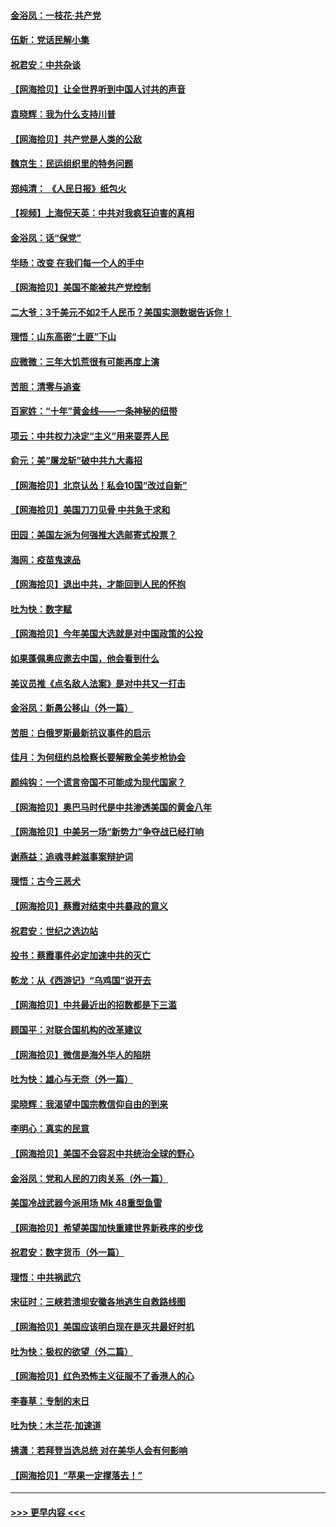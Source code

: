 #### [金浴凤：一枝花·共产党](../pages/nsc993/n12368757.md?t=08312251) 
#### [伍新：党话民解小集](../pages/nsc993/n12366907.md?t=08312251) 
#### [祝君安：中共杂谈](../pages/nsc993/n12366076.md?t=08312251) 
#### [【网海拾贝】让全世界听到中国人讨共的声音](../pages/nsc993/n12365569.md?t=08312251) 
#### [袁晓辉：我为什么支持川普](../pages/nsc993/n12362670.md?t=08312251) 
#### [【网海拾贝】共产党是人类的公敌](../pages/nsc993/n12363182.md?t=08312251) 
#### [魏京生：民运组织里的特务问题](../pages/nsc993/n12363010.md?t=08312251) 
#### [郑纯清： 《人民日报》纸包火](../pages/nsc993/n12362706.md?t=08312251) 
#### [【视频】上海倪天英：中共对我疯狂迫害的真相](../pages/nsc993/n12356341.md?t=08312251) 
#### [金浴凤：话“保党”](../pages/nsc993/n12361867.md?t=08312251) 
#### [华旸：改变 在我们每一个人的手中](../pages/nsc993/n12361774.md?t=08312251) 
#### [【网海拾贝】美国不能被共产党控制](../pages/nsc993/n12360271.md?t=08312251) 
#### [二大爷：3千美元不如2千人民币？美国实测数据告诉你！](../pages/nsc993/n12358563.md?t=08312251) 
#### [理悟：山东高密“土匪”下山](../pages/nsc993/n12358535.md?t=08312251) 
#### [应微微：三年大饥荒很有可能再度上演](../pages/nsc993/n12358523.md?t=08312251) 
#### [苦胆：清零与追查](../pages/nsc993/n12358501.md?t=08312251) 
#### [百家姓：“十年”黄金线——一条神秘的纽带](../pages/nsc993/n12358319.md?t=08312251) 
#### [项云：中共权力决定“主义”用来耍弄人民](../pages/nsc993/n12358172.md?t=08312251) 
#### [俞元：美“屠龙斩”破中共九大毒招](../pages/nsc993/n12357822.md?t=08312251) 
#### [【网海拾贝】北京认怂！私会10国“改过自新”](../pages/nsc993/n12357784.md?t=08312251) 
#### [【网海拾贝】美国刀刀见骨 中共急于求和](../pages/nsc993/n12355511.md?t=08312251) 
#### [田园：美国左派为何强推大选邮寄式投票？](../pages/nsc993/n12352963.md?t=08312251) 
#### [海网：疫苗鬼速品](../pages/nsc993/n12354438.md?t=08312251) 
#### [【网海拾贝】退出中共，才能回到人民的怀抱](../pages/nsc993/n12352634.md?t=08312251) 
#### [吐为快：数字赋](../pages/nsc993/n12352317.md?t=08312251) 
#### [【网海拾贝】今年美国大选就是对中国政策的公投](../pages/nsc993/n12350973.md?t=08312251) 
#### [如果蓬佩奥应邀去中国，他会看到什么](../pages/nsc993/n12350945.md?t=08312251) 
#### [美议员推《点名敌人法案》是对中共又一打击](../pages/nsc993/n12350765.md?t=08312251) 
#### [金浴凤：新愚公移山（外一篇）](../pages/nsc993/n12350253.md?t=08312251) 
#### [苦胆：白俄罗斯最新抗议事件的启示](../pages/nsc993/n12349989.md?t=08312251) 
#### [佳月：为何纽约总检察长要解散全美步枪协会](../pages/nsc993/n12349939.md?t=08312251) 
#### [颜纯钩：一个谎言帝国不可能成为现代国家？](../pages/nsc993/n12349898.md?t=08312251) 
#### [【网海拾贝】奥巴马时代是中共渗透美国的黄金八年](../pages/nsc993/n12349284.md?t=08312251) 
#### [【网海拾贝】中美另一场“新势力”争夺战已经打响](../pages/nsc993/n12346998.md?t=08312251) 
#### [谢燕益：追魂寻衅滋事案辩护词](../pages/nsc993/n12346892.md?t=08312251) 
#### [理悟：古今三恶犬](../pages/nsc993/n12345190.md?t=08312251) 
#### [【网海拾贝】蔡霞对结束中共暴政的意义](../pages/nsc993/n12344263.md?t=08312251) 
#### [祝君安：世纪之选边站](../pages/nsc993/n12342382.md?t=08312251) 
#### [投书：蔡霞事件必定加速中共的灭亡](../pages/nsc993/n12341881.md?t=08312251) 
#### [乾龙：从《西游记》“乌鸡国”说开去](../pages/nsc993/n12341690.md?t=08312251) 
#### [【网海拾贝】中共最近出的招数都是下三滥](../pages/nsc993/n12341593.md?t=08312251) 
#### [顾国平：对联合国机构的改革建议](../pages/nsc993/n12339928.md?t=08312251) 
#### [【网海拾贝】微信是海外华人的陷阱](../pages/nsc993/n12338868.md?t=08312251) 
#### [吐为快：雄心与无奈（外一篇）](../pages/nsc993/n12338132.md?t=08312251) 
#### [梁晓辉：我渴望中国宗教信仰自由的到来](../pages/nsc993/n12336657.md?t=08312251) 
#### [李明心：真实的民意](../pages/nsc993/n12336089.md?t=08312251) 
#### [【网海拾贝】美国不会容忍中共统治全球的野心](../pages/nsc993/n12336063.md?t=08312251) 
#### [金浴凤：党和人民的刀肉关系（外一篇）](../pages/nsc993/n12335834.md?t=08312251) 
#### [美国冷战武器今派用场 Mk 48重型鱼雷](../pages/nsc993/n12335354.md?t=08312251) 
#### [【网海拾贝】希望美国加快重建世界新秩序的步伐](../pages/nsc993/n12334224.md?t=08312251) 
#### [祝君安：数字货币（外一篇）](../pages/nsc993/n12334186.md?t=08312251) 
#### [理悟：中共祸武穴](../pages/nsc993/n12333962.md?t=08312251) 
#### [宋征时：三峡若溃坝安徽各地逃生自救路线图](../pages/nsc993/n12332450.md?t=08312251) 
#### [【网海拾贝】美国应该明白现在是灭共最好时机](../pages/nsc993/n12332313.md?t=08312251) 
#### [吐为快：极权的欲望（外二篇）](../pages/nsc993/n12332089.md?t=08312251) 
#### [【网海拾贝】红色恐怖主义征服不了香港人的心](../pages/nsc993/n12329296.md?t=08312251) 
#### [李春草：专制的末日](../pages/nsc993/n12329079.md?t=08312251) 
#### [吐为快：木兰花‧加速道](../pages/nsc993/n12327366.md?t=08312251) 
#### [拂潇：若拜登当选总统 对在美华人会有何影响](../pages/nsc993/n12295996.md?t=08312251) 
#### [【网海拾贝】“苹果一定撑落去！”](../pages/nsc993/n12326784.md?t=08312251) 

----
#### [ >>> 更早内容 <<< ](../indexes/nsc993-earlier.md)
